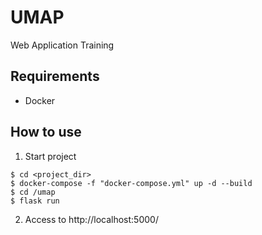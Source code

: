 # UMAP
Web Application Training

## Requirements
* Docker

## How to use

1. Start project

```bash:
$ cd <project_dir>
$ docker-compose -f "docker-compose.yml" up -d --build
$ cd /umap
$ flask run
```

2. Access to http://localhost:5000/
